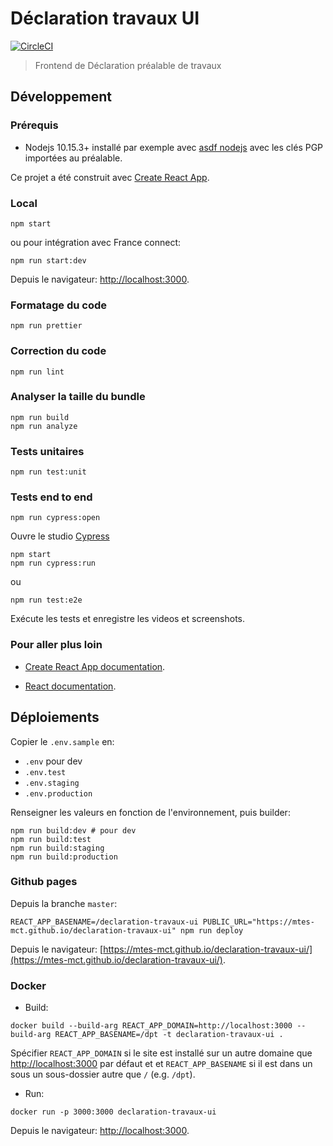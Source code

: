 # Déclaration travaux UI
[![CircleCI](https://circleci.com/gh/MTES-MCT/declaration-travaux-ui/tree/master.svg?style=svg)](https://circleci.com/gh/MTES-MCT/declaration-travaux-ui/tree/master)

> Frontend de Déclaration préalable de travaux

## Développement

### Prérequis

* Nodejs 10.15.3+ installé par exemple avec [asdf nodejs](https://github.com/asdf-vm/asdf-nodejs) avec les clés PGP importées au préalable.

Ce projet a été construit avec [Create React App](https://github.com/facebook/create-react-app).

### Local

```
npm start
```

ou pour intégration avec France connect:

```
npm run start:dev
```

Depuis le navigateur: [http://localhost:3000](http://localhost:3000).

### Formatage du code

```
npm run prettier
```

### Correction du code

```
npm run lint
```

### Analyser la taille du bundle

```
npm run build
npm run analyze
```

### Tests unitaires

```
npm run test:unit
```

### Tests end to end

```
npm run cypress:open
```

Ouvre le studio [Cypress](https://cypress.io)

```
npm start
npm run cypress:run
```

ou

```
npm run test:e2e
```

Exécute les tests et enregistre les videos et screenshots.

### Pour aller plus loin

* [Create React App documentation](https://facebook.github.io/create-react-app/docs/getting-started).

* [React documentation](https://reactjs.org/).

## Déploiements

Copier le `.env.sample` en:

* `.env` pour dev
* `.env.test`
* `.env.staging`
* `.env.production`

Renseigner les valeurs en fonction de l'environnement, puis builder:

```
npm run build:dev # pour dev
npm run build:test
npm run build:staging
npm run build:production
```

### Github pages

Depuis la branche `master`:

```
REACT_APP_BASENAME=/declaration-travaux-ui PUBLIC_URL="https://mtes-mct.github.io/declaration-travaux-ui" npm run deploy
```

Depuis le navigateur: [https://mtes-mct.github.io/declaration-travaux-ui/](https://mtes-mct.github.io/declaration-travaux-ui/).

### Docker

* Build:

```
docker build --build-arg REACT_APP_DOMAIN=http://localhost:3000 --build-arg REACT_APP_BASENAME=/dpt -t declaration-travaux-ui .
```

Spécifier `REACT_APP_DOMAIN` si le site est installé sur un autre domaine que [http://localhost:3000](http://localhost:3000) par défaut et et `REACT_APP_BASENAME` si il est dans un sous un sous-dossier autre que `/` (e.g. `/dpt`).

* Run:

```
docker run -p 3000:3000 declaration-travaux-ui
```

Depuis le navigateur: [http://localhost:3000](http://localhost:3000).
